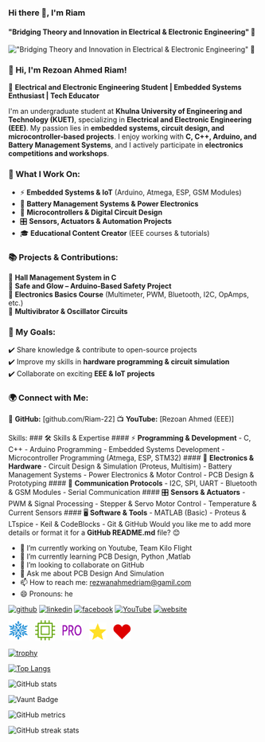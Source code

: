 ### Hi there 👋, I'm Riam
#### **"Bridging Theory and Innovation in Electrical & Electronic Engineering"** 🚀
![**"Bridging Theory and Innovation in Electrical & Electronic Engineering"** 🚀](https://media.licdn.com/dms/image/v2/D5616AQH6jz-k-wRMZw/profile-displaybackgroundimage-shrink_350_1400/B56ZWHpIXDHEAY-/0/1741737463293?e=1747267200&v=beta&t=peJg2QelxebVDiHOBmuD5wWfwv_WCbp2Zue82kvulkw)

### 👋 Hi, I'm Rezoan Ahmed Riam!  
🚀 **Electrical and Electronic Engineering Student | Embedded Systems Enthusiast | Tech Educator**  

I'm an undergraduate student at **Khulna University of Engineering and Technology (KUET)**, specializing in **Electrical and Electronic Engineering (EEE)**. My passion lies in **embedded systems, circuit design, and microcontroller-based projects**. I enjoy working with **C, C++, Arduino, and Battery Management Systems**, and I actively participate in **electronics competitions and workshops**.  

### 🔧 What I Work On:  
- ⚡ **Embedded Systems & IoT** (Arduino, Atmega, ESP, GSM Modules)  
- 🔋 **Battery Management Systems & Power Electronics**  
- 🤖 **Microcontrollers & Digital Circuit Design**  
- 🎛️ **Sensors, Actuators & Automation Projects**  
- 🎓 **Educational Content Creator** (EEE courses & tutorials)  

### 📚 Projects & Contributions:  
🔹 **Hall Management System in C**  
🔹 **Safe and Glow – Arduino-Based Safety Project**  
🔹 **Electronics Basics Course** (Multimeter, PWM, Bluetooth, I2C, OpAmps, etc.)  
🔹 **Multivibrator & Oscillator Circuits**  

### 🎯 My Goals:  
✔️ Share knowledge & contribute to open-source projects  
✔️ Improve my skills in **hardware programming & circuit simulation**  
✔️ Collaborate on exciting **EEE & IoT projects**  

### 🌍 Connect with Me:  
🔗 **GitHub:** [github.com/Riam-22] 
📺 **YouTube:** [Rezoan Ahmed (EEE)]   

Skills: ### 🛠️ Skills & Expertise    #### ⚡ **Programming & Development**   - C, C++   - Arduino Programming   - Embedded Systems Development   - Microcontroller Programming (Atmega, ESP, STM32)    #### 🔋 **Electronics & Hardware**   - Circuit Design & Simulation (Proteus, Multisim)   - Battery Management Systems   - Power Electronics & Motor Control   - PCB Design & Prototyping    #### 🔗 **Communication Protocols**   - I2C, SPI, UART   - Bluetooth & GSM Modules   - Serial Communication    #### 🎛️ **Sensors & Actuators**   - PWM & Signal Processing   - Stepper & Servo Motor Control   - Temperature & Current Sensors    #### 🖥️ **Software & Tools**   - MATLAB (Basic)   - Proteus & LTspice   - Keil & CodeBlocks   - Git & GitHub    Would you like me to add more details or format it for a **GitHub README.md** file? 😊

- 🔭 I’m currently working on Youtube, Team Kilo Flight 
- 🌱 I’m currently learning PCB Design, Python ,Matlab 
- 👯 I’m looking to collaborate on GitHub 
- 💬 Ask me about PCB Design And Simulation  
- 📫 How to reach me: rezwanahmedriam@gamil.com 
- 😄 Pronouns: he 


[<img src='https://cdn.jsdelivr.net/npm/simple-icons@3.0.1/icons/github.svg' alt='github' height='40'>](https://github.com/RiaM-22)  [<img src='https://cdn.jsdelivr.net/npm/simple-icons@3.0.1/icons/linkedin.svg' alt='linkedin' height='40'>](https://www.linkedin.com/in/https://www.linkedin.com/in/rezoan-ahmed-riam-9a2939251/)  [<img src='https://cdn.jsdelivr.net/npm/simple-icons@3.0.1/icons/facebook.svg' alt='facebook' height='40'>](https://www.facebook.com/https://www.facebook.com/rezoan.ahmed.riam.2024)  [<img src='https://cdn.jsdelivr.net/npm/simple-icons@3.0.1/icons/youtube.svg' alt='YouTube' height='40'>](https://www.youtube.com/channel/https://www.youtube.com/channel/UC-nAUHungPJ4iQIspy6Bcaw)  [<img src='https://cdn.jsdelivr.net/npm/simple-icons@3.0.1/icons/icloud.svg' alt='website' height='40'>](https://sites.google.com/view/rezoanahmed/home)  

<a href='https://archiveprogram.github.com/'><img src='https://raw.githubusercontent.com/acervenky/animated-github-badges/master/assets/acbadge.gif' width='40' height='40'></a> <a href='https://docs.github.com/en/developers'><img src='https://raw.githubusercontent.com/acervenky/animated-github-badges/master/assets/devbadge.gif' width='40' height='40'></a> <a href='https://github.com/pricing'><img src='https://raw.githubusercontent.com/acervenky/animated-github-badges/master/assets/pro.gif' width='40' height='40'></a> <a href='https://stars.github.com/'><img src='https://raw.githubusercontent.com/acervenky/animated-github-badges/master/assets/starbadge.gif' width='35' height='35'></a> <a href='https://docs.github.com/en/github/supporting-the-open-source-community-with-github-sponsors'><img src='https://raw.githubusercontent.com/acervenky/animated-github-badges/master/assets/sponsorbadge.gif' width='35' height='35'></a> 

[![trophy](https://github-profile-trophy.vercel.app/?username=RiaM-22)](https://github.com/ryo-ma/github-profile-trophy)

[![Top Langs](https://github-readme-stats.vercel.app/api/top-langs/?username=RiaM-22)](https://github.com/anuraghazra/github-readme-stats)

![GitHub stats](https://github-readme-stats.vercel.app/api?username=RiaM-22&show_icons=true&count_private=true)  

![Vaunt Badge](https://api.vaunt.dev/v1/github/entities/RiaM-22/contributions?format=svg&private=true)  

![GitHub metrics](https://metrics.lecoq.io/RiaM-22)  

![GitHub streak stats](https://streak-stats.demolab.com/?user=RiaM-22)  

